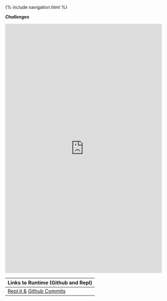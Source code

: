   
{% include navigation.html %}

**_Challenges_**

<iframe frameborder="0" width="100%" height="800px" src="https://replit.com/@saumyapalak/CS-Challenges?lite=true#main.py"></iframe>
  
| Links to Runtime (Github and Repl)
 --------------------------------- | 
| <a href="https://replit.com/join/afjdfnnhak-saumyapalak" target="_blank">Repl.it &</a>   <a href="https://github.com/sarayu-pr11/saas/commit/9e1e93a73865b5de75014f07e9dc212a8dd49151" target="_blank">Github Commits</a> |

 <div>
 

